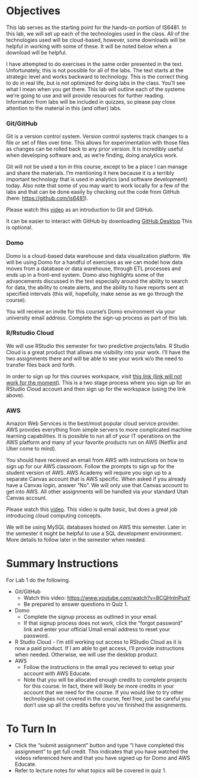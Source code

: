 # Objectives

This lab serves as the starting point for the hands-on portion of
IS6481. In this lab, we will set up each of the technologies used in the
class. All of the technologies used will be cloud-based, however, some
downloads will be helpful in working with some of these. It will be
noted below when a download will be helpful.

I have attempted to do exercises in the same order presented in the
text. Unfortunately, this is not possible for all of the labs. The text
starts at the strategic level and works backward to technology. This is
the correct thing to do in real life, but is not optimized for doing
labs in the class. You’ll see what I mean when you get there. This lab
will outline each of the systems we’re going to use and will provide
resources for further reading. Information from labs will be included in
quizzes, so please pay close attention to the material in this (and
other) labs.

### Git/GitHub

Git is a version control system. Version control systems track changes
to a file or set of files over time. This allows for experimentation
with those files as changes can be rolled back to any prior version. It
is incredibly useful when developing software and, as we’re finding,
doing analytics work.

Git will not be used a ton in this course, except to be a place I can
manage and share the materials. I’m mentioning it here because it is a
terribly important technology that is used in analytics (and software
development) today. Also note that some of you may want to work locally
for a few of the labs and that can be done easily by checking out the
code from GitHub (here: <https://github.com/is6481>).

Please watch this [video](https://www.youtube.com/watch?v=BCQHnlnPusY)
as an introduction to Git and GitHub.

It can be easier to interact with GitHub by downloading [GitHub
Desktop](https://desktop.github.com/) This is optional.

### Domo

Domo is a cloud-based data warehouse and data visualization platform. We
will be using Domo for a handful of exercises as we can model how data
moves from a database or data warehouse, through ETL processes and ends
up in a front-end system. Domo also highlights some of the advancements
discussed in the text especially around the ability to search for data,
the ability to create alerts, and the ability to have reports sent at
specified intervals (this will, hopefully, make sense as we go through
the course).

You will receive an invite for this course’s Domo environment via your
university email address. Complete the sign-up process as part of this
lab.

### R/Rstudio Cloud

We will use RStudio this semester for two predictive projects/labs. R
Studio Cloud is a great product that allows me visibility into your
work. I’ll have the two assignments there and will be able to see your
work w/o the need to transfer files back and forth.

In order to sign up for this courses workspace, visit [this link (link
will not work for the moment)](https://posit.cloud/). This is a two
stage process where you sign up for an RStudio Cloud account and then
sign up for the workspace (using the link above).

### AWS

Amazon Web Services is the best/most popular cloud service provider. AWS
provides everything from simple servers to more complicated machine
learning capabilities. It is possible to run all of your IT operations
on the AWS platform and many of your favorite products run on AWS
(Netflix and Uber come to mind).

You should have recieved an email from AWS with instructions on how to
sign up for our AWS classroom. Follow the prompts to sign up for the
student version of AWS. AWS Academy will require you sign up to a
separate Canvas account that is AWS specific. When asked if you already
have a Canvas login, answer “No”. We will only use that Canvas account
to get into AWS. All other assignments will be handled via your standard
Utah Canvas account.

Please watch this [video](https://www.youtube.com/watch?v=qcY-uiEHhn0).
This video is quite basic, but does a great job introducing cloud
computing concepts.

We will be using MySQL databases hosted on AWS this semester. Later in
the semester it might be helpful to use a SQL development environment.
More details to follow later in the semester when needed.

# Summary Instructions

For Lab 1 do the following.

-   Git/GitHub
    -   Watch this video: <https://www.youtube.com/watch?v=BCQHnlnPusY>
    -   Be prepared to answer questions in Quiz 1.
-   Domo
    -   Complete the signup process as outlined in your email.
    -   If that signup process does not work, click the “forgot
        password” link and enter your official Umail email address to
        reset your password.
-   R Studio Cloud - I’m still working out access to RStudio Cloud as it
    is now a paid product. If I am able to get access, I’ll provide
    instructions when needed. Otherwise, we will use the desktop
    product.
-   AWS
    -   Follow the instructions in the email you recieved to setup your
        account with AWS Educate.
    -   Note that you will be allocated enough credits to complete
        projects for this course. In fact, there will likely be more
        credits in your account that we need for the course. If you
        would like to try other technologies not covered in the course,
        feel free, just be careful you don’t use up all the credits
        before you’ve finished the assignments.

# To Turn In

-   Click the “submit assignment” button and type “I have completed this
    assignment” to get full credit. This indicates that you have watched
    the videos referenced here and that you have signed up for Domo and
    AWS Educate.
-   Refer to lecture notes for what topics will be covered in quiz 1.
